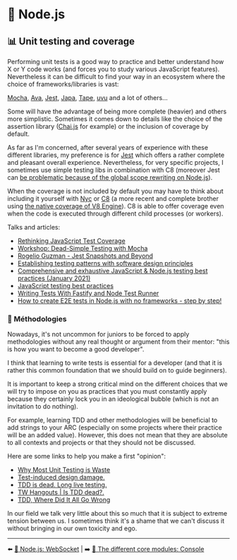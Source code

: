 # 🐢 Node.js

## 📊 Unit testing and coverage

Performing unit tests is a good way to practice and better understand how X or Y code works (and forces you to study various JavaScript features). Nevertheless it can be difficult to find your way in an ecosystem where the choice of frameworks/libraries is vast:

[Mocha](https://mochajs.org/), [Ava](https://github.com/avajs/ava), [Jest](https://jestjs.io/), [Japa](https://github.com/thetutlage/japa), [Tape](https://www.npmjs.com/package/tape), [uvu](https://github.com/lukeed/uvu) and a lot of others...

Some will have the advantage of being more complete (heavier) and others more simplistic. Sometimes it comes down to details like the choice of the assertion library ([Chai.js](https://www.chaijs.com/) for example) or the inclusion of coverage by default.

As far as I'm concerned, after several years of experience with these different libraries, my preference is for [Jest](https://jestjs.io/) which offers a rather complete and pleasant overall experience. Nevertheless, for very specific projects, I sometimes use simple testing libs in combination with C8 (moreover Jest can [be problematic because of the global scope rewriting on Node.js](https://github.com/facebook/jest/issues/2549)).

When the coverage is not included by default you may have to think about including it yourself with [Nyc](https://github.com/istanbuljs/nyc) or [C8](https://github.com/bcoe/c8) (a more recent and complete brother using [the native coverage of V8 Engine](https://v8.dev/blog/javascript-code-coverage)). C8 is able to offer coverage even when the code is executed through different child processes (or workers).

Talks and articles:

- [Rethinking JavaScript Test Coverage](https://v8.dev/blog/javascript-code-coverage)
- [Workshop: Dead-Simple Testing with Mocha](https://www.youtube.com/watch?v=JhQ-PuwoWAE&list=PLyspMSh4XhLP-mqulUMcaqTbLo-ZJxSX5&index=24)
- [Rogelio Guzman - Jest Snapshots and Beyond](https://www.youtube.com/watch?v=HAuXJVI_bUs&feature=emb_logo)
- [Establishing testing patterns with software design principles](https://www.youtube.com/watch?v=_pnW-JjmyXE&feature=emb_logo)
- [Comprehensive and exhaustive JavaScript & Node.js testing best practices (January 2021)](https://github.com/goldbergyoni/javascript-testing-best-practices)
- [JavaScript testing best practices](https://github.com/goldbergyoni/javascript-testing-best-practices)
- [Writing Tests With Fastify and Node Test Runner](https://www.nearform.com/blog/writing-tests-with-fastify-and-node-test-runner/)
- [How to create E2E tests in Node.js with no frameworks - step by step!](https://blog.erickwendel.com.br/how-to-create-e2e-tests-in-nodejs-with-no-frameworks-step-by-step)

### 💃 Méthodologies

Nowadays, it's not uncommon for juniors to be forced to apply methodologies without any real thought or argument from their mentor: "this is how you want to become a good developer".

I think that learning to write tests is essential for a developer (and that it is rather this common foundation that we should build on to guide beginners).

It is important to keep a strong critical mind on the different choices that we will try to impose on you as practices that you must constantly apply because they certainly lock you in an ideological bubble (which is not an invitation to do nothing).

For example, learning TDD and other methodologies will be beneficial to add strings to your ARC (especially on some projects where their practice will be an added value). However, this does not mean that they are absolute to all contexts and projects or that they should not be discussed.

Here are some links to help you make a first "opinion":

- [Why Most Unit Testing is Waste](https://rbcs-us.com/documents/Why-Most-Unit-Testing-is-Waste.pdf)
- [Test-induced design damage.](https://dhh.dk/2014/test-induced-design-damage.html)
- [TDD is dead. Long live testing.](https://dhh.dk/2014/tdd-is-dead-long-live-testing.html)
- [TW Hangouts | Is TDD dead?.](https://www.youtube.com/watch?v=z9quxZsLcfo)
- [TDD, Where Did It All Go Wrong](https://www.youtube.com/watch?v=EZ05e7EMOLM)

In our field we talk very little about this so much that it is subject to extreme tension between us. I sometimes think it's a shame that we can't discuss it without bringing in our own toxicity and ego.

---

⬅️ [🐢 Node.js: WebSocket](./11-websocket.md) |
➡️ [🌟 The different core modules: Console](./13-core-modules/1-console.md)